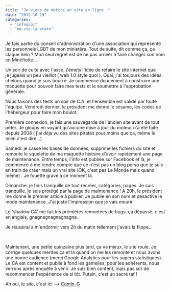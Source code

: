 ```yaml
---
title: "Je viens de mettre un site en ligne !"
date: "2012-10-19"
categories: 
  - "infoquoi"
  - "ma-vie-la-vraie"
---
```


Je fais partie du conseil d'administration d'une association qui représente les personnels LGBT de mon ministère. Tout de suite, dit comme ça, ça claque hein ? Mon seul regret est de ne pas arriver à faire changer son nom en Minéfiotte...

Un soir de cuite avec l'asso, j'émets l'idée de refaire le site internet que je jugeais un peu vieillot ( web 1.0 style quoi ). Ouai, j'ai toujours des idées chelous quand je suis bourré. Je commence doucement à construire une maquette pour pouvoir faire mes tests et le soumettre à l'approbation générale.

Nous faisons des tests un soir de C.A. et l'ensemble est validé par toute l'équipe. Vendredi dernier, le président me donne le sésame, les codes de l'hébergeur pour faire mon boulot.

Première connexion, je fais une sauvegarde de l'ancien site avant de tout péter. Je gloups en voyant qu'aucune mise à jour du moteur n'a été faite depuis 2008 ( j'ai déjà vu des sites piratés pour moins que ça, même le mien c'est dire...)

Samedi: je casse les bases de données, supprime les fichiers du site et remonte le squelette de ma maquette histoire d'avoir rapidement une page de maintenance. Entre temps, l'info est publiée sur Facebook et là, je commence à me rendre compte que ce n'est pas un blog perso que je suis en train de créer mais un vrai site (OK, c'est pas Le Monde mais quand même) . Je fouette grave à ce moment là.

Dimanche: je finis tranquille de tout recréer, catégories, pages. Je suis tranquille, je suis protégé par la page de maintenance ! A 20h, le président me donne le premier article à publier. Je publie en son nom et désactive le mode maintenance. J'ai juste l'impression que je vais mourir.

Le 'shadow CA' me fait les premières remontées de bugs: ça dépasse, c'est en anglais, gnagnagnagnagnagna.

Je réussirai à m'endormir vers 2h du matin tellement j'avais la flippe...

 

Maintenant, une petite quinzaine plus tard, ça va mieux, le site roule. Je corrige quelques merdes ça et là quand on me les remonte et nous avons une bonne audience (merci Google Analytics pour les supers statistiques). Le CA est content et publie à fond les gamelles, pour les adhérents, nous verrons après enquête à venir. Je suis bien content, mais pas sûr de recommencer l'expérience de si tôt. Putain, c'est un sacré taf !

Ah oui, le site, c'est ici --> [Comin-G](comin-g.org "Comin-G")
